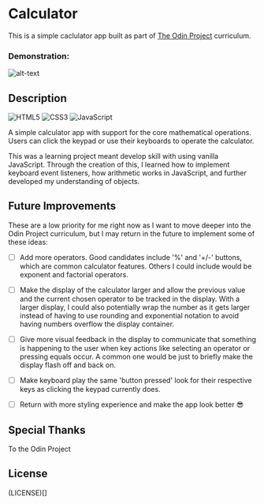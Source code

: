 # Calculator

This is a simple caclulator app built as part of [The Odin Project](https://theodinproject.com) curriculum.

### Demonstration:

![alt-text](https://raw.githubusercontent.com/jmsmith1018/Calculator/main/images/calculator-demo.gif)

## Description

![HTML5](https://img.shields.io/badge/html5-%23E34F26.svg?style=for-the-badge&logo=html5&logoColor=white) ![CSS3](https://img.shields.io/badge/css3-%231572B6.svg?style=for-the-badge&logo=css3&logoColor=white) ![JavaScript](https://img.shields.io/badge/javascript-%23323330.svg?style=for-the-badge&logo=javascript&logoColor=%23F7DF1E)

A simple calculator app with support for the core mathematical operations. Users can click the keypad or use their keyboards to operate the calculator.

This was a learning project meant develop skill with using vanilla JavaScript. Through the creation of this, I learned how to implement keyboard event listeners, how arithmetic works in JavaScript, and further developed my understanding of objects.

## Future Improvements

These are a low priority for me right now as I want to move deeper into the Odin Project curriculum, but I may return in the future to implement some of these ideas:

- [ ] Add more operators. Good candidates include '%' and '+/-' buttons, which are common calculator features. Others I could include would be exponent and factorial operators.
- [ ] Make the display of the calculator larger and allow the previous value and the current chosen operator to be tracked in the display. With a larger display, I could also potentially wrap the number as it gets larger instead of having to use rounding and exponential notation to avoid having numbers overflow the display container.
- [ ] Give more visual feedback in the display to communicate that something is happening to the user when key actions like selecting an operator or pressing equals occur. A common one would be just to briefly make the display flash off and back on.
- [ ] Make keyboard play the same 'button pressed' look for their respective keys as clicking the keypad currently does.
- [ ] Return with more styling experience and make the app look better :sunglasses:


## Special Thanks

To the Odin Project

## License

(LICENSE)[]